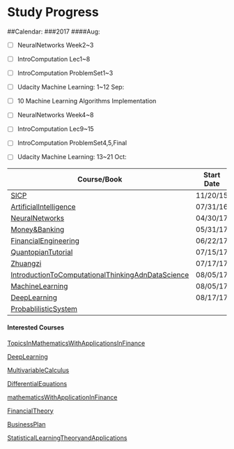 Study Progress
===

##Calendar:
###2017
####Aug:
- [ ] NeuralNetworks Week2~3
- [ ] IntroComputation Lec1~8
- [ ] IntroComputation ProblemSet1~3
- [ ] Udacity Machine Learning: 1~12
Sep:
- [ ] 10 Machine Learning Algorithms Implementation
- [ ] NeuralNetworks Week4~8
- [ ] IntroComputation Lec9~15
- [ ] IntroComputation ProblemSet4,5,Final
- [ ] Udacity Machine Learning: 13~21
Oct:


|Course/Book       |  Start Date  |  End Date  |     Comment     |
|------------------|:------------:|:----------:|:---------------:|
|[SICP](https://github.com/CrazyAlvaro/6.001-SICP)|11/20/15|     |          |
|[ArtificialIntelligence](https://github.com/CrazyAlvaro/6.034-Artificial-Intelligence)|07/31/16|08/01/17|          |
|[NeuralNetworks](https://github.com/CrazyAlvaro/Course-Study/tree/master/NeuralNetworks)|04/30/17|     |          |
|[Money&Banking](https://github.com/CrazyAlvaro/Course-Study/tree/master/MoneyBanking)|05/31/17|07/05/17|          |
|[FinancialEngineering](https://github.com/CrazyAlvaro/Course-Study/tree/master/FinancialEngineering)|06/22/17|||
|[QuantopianTutorial](https://github.com/CrazyAlvaro/Course-Study/tree/master/Quantopian)|07/15/17|||
|[Zhuangzi](https://github.com/CrazyAlvaro/Course-Study/tree/master/Zhuangzi)|07/17/17|08/15/17||
|[IntroductionToComputationalThinkingAdnDataScience](https://github.com/CrazyAlvaro/Course-Study/tree/master/IntroductionComputation)|08/05/17|||
|[MachineLearning](https://github.com/CrazyAlvaro/Course-Study/tree/master/MachineLearning)|08/05/17|||
|[DeepLearning](https://github.com/CrazyAlvaro/Course-Study/tree/master/DeepLearning)|08/17/17|||
|[ProbablilisticSystem](https://github.com/CrazyAlvaro/Course-Study/tree/master/ProbablilisticSystem)||||


#### Interested Courses
[TopicsInMathematicsWithApplicationsInFinance](https://ocw.mit.edu/courses/mathematics/18-s096-topics-in-mathematics-with-applications-in-finance-fall-2013/index.htm)

[DeepLearning](https://classroom.udacity.com/courses/ud730)

[MultivariableCalculus](http://ocw2.mit.edu/courses/mathematics/18-02-multivariable-calculus-fall-2007/index.htm)

[DifferentialEquations](http://ocw2.mit.edu/courses/mathematics/18-03-differential-equations-spring-2010/index.htm)

[mathematicsWithApplicationInFinance](https://ocw.mit.edu/courses/mathematics/18-s096-topics-in-mathematics-with-applications-in-finance-fall-2013/index.htm)

[FinancialTheory](https://ocw.mit.edu/courses/sloan-school-of-management/15-401-finance-theory-i-fall-2008/index.htm)

[BusinessPlan](https://ocw.mit.edu/courses/sloan-school-of-management/15-s21-nuts-and-bolts-of-business-plans-january-iap-2014/index.htm)

[StatisticalLearningTheoryandApplications](https://www.youtube.com/playlist?list=PLyGKBDfnk-iDj3FBd0Avr_dLbrU8VG73O)
